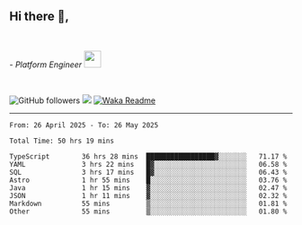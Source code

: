 <h2>Hi there  👋,</h2> </br>

<p><em>- Platform Engineer <img src="https://media.giphy.com/media/WUlplcMpOCEmTGBtBW/giphy.gif" width="30"> 
</em></p></br>


<!--[![Linkedin: prandogabriel](https://img.shields.io/badge/-prandogabriel-blue?style=flat-square&logo=Linkedin&logoColor=white&link=https://www.linkedin.com/in/prandogabriel/)](https://www.linkedin.com/in/prandogabriel)-->
![GitHub followers](https://img.shields.io/github/followers/prandogabriel?label=Follow&style=social)
![](https://visitor-badge.glitch.me/badge?page_id=prandogabriel.prandogabriel)
[![Waka Readme](https://github.com/prandogabriel/prandogabriel/actions/workflows/update-stats.yml.yml/badge.svg)](https://github.com/prandogabriel/prandogabriel/actions/workflows/update-stats.yml.yml)

---

<!--START_SECTION:waka-->

```golang
From: 26 April 2025 - To: 26 May 2025

Total Time: 50 hrs 19 mins

TypeScript        36 hrs 28 mins  █████████████████▓░░░░░░░   71.17 %
YAML              3 hrs 22 mins   █▓░░░░░░░░░░░░░░░░░░░░░░░   06.58 %
SQL               3 hrs 17 mins   █▓░░░░░░░░░░░░░░░░░░░░░░░   06.43 %
Astro             1 hr 55 mins    █░░░░░░░░░░░░░░░░░░░░░░░░   03.76 %
Java              1 hr 15 mins    ▓░░░░░░░░░░░░░░░░░░░░░░░░   02.47 %
JSON              1 hr 11 mins    ▓░░░░░░░░░░░░░░░░░░░░░░░░   02.32 %
Markdown          55 mins         ▒░░░░░░░░░░░░░░░░░░░░░░░░   01.81 %
Other             55 mins         ▒░░░░░░░░░░░░░░░░░░░░░░░░   01.80 %
```

<!--END_SECTION:waka-->
